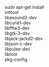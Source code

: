 

sudo apt-get install \
    intltool \
    libasound2-dev \
    libcunit1-dev \
    libfftw3-dev \
    libgtk-3-dev \
    libjack-jackd2-dev \
    libjson-c-dev \
    libpulse-dev \
    libtool \
    pkg-config

